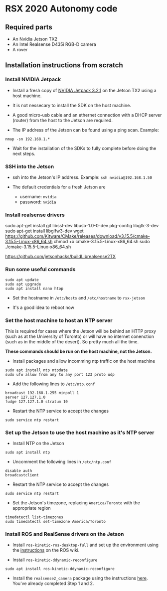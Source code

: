 # RSX 2020 Autonomy code
## Required parts
 - An Nvidia Jetson TX2
 - An Intel Realsense D435i RGB-D camera
 - A rover

## Installation instructions from scratch

### Install NVIDIA Jetpack
- Install a fresh copy of [NVIDIA Jetpack 3.2.1](https://developer.nvidia.com/embedded/jetpack-archive) on the Jetson TX2 using a host machine.

- It is not nessecary to install the SDK on the host machine.

- A good micro-usb cable and an ethernet connection with a DHCP server (router) from the host to the Jetson are required.

- The IP address of the Jetson can be found using a ping scan. Example: 
```
nmap -sn 192.168.1.*
```

- Wait for the installation of the SDKs to fully complete before doing the next steps.

### SSH into the Jetson

- ssh into the Jetson's IP address. Example: `ssh nvidia@192.168.1.50`

- The default credentials for a fresh Jetson are 
   - username: `nvidia`
   - password: `nvidia`

### Install realsense drivers

sudo apt-get install git libssl-dev libusb-1.0-0-dev pkg-config libgtk-3-dev
sudo apt-get install libglfw3-dev
wget https://github.com/Kitware/CMake/releases/download/v3.15.5/cmake-3.15.5-Linux-x86_64.sh
chmod +x cmake-3.15.5-Linux-x86_64.sh
sudo ./cmake-3.15.5-Linux-x86_64.sh


https://github.com/jetsonhacks/buildLibrealsense2TX

### Run some useful commands
```
sudo apt update
sudo apt upgrade
sudo apt install nano htop
```

- Set the hostname in `/etc/hosts` and `/etc/hostname` to `rsx-jetson`

- It's a good idea to reboot now

### Set the host machine to host an NTP server

This is required for cases where the Jetson will be behind an HTTP proxy (such as at the University of Toronto) or will have no internet conenction (such as in the middle of the desert). So pretty much all the time.

**These commands should be run on the host machine, not the Jetson.**

- Install packages and allow incomming ntp traffic on the host machine
```
sudo apt install ntp ntpdate
sudo ufw allow from any to any port 123 proto udp
```

- Add the following lines to `/etc/ntp.conf`
```
broadcast 192.168.1.255 minpoll 1
server 127.127.1.0
fudge 127.127.1.0 stratum 10
```

- Restart the NTP service to accept the changes
```
sudo service ntp restart
```

### Set up the Jetson to use the host machine as it's NTP server

- Install NTP on the Jetson
```
sudo apt install ntp
```

- Uncomment the following lines in `/etc/ntp.conf`
```
disable auth
broadcastclient
```

- Restart the NTP service to accept the changes
```
sudo service ntp restart
```

- Set the Jetson's timezone, replacing `America/Toronto` with the appropriate region

```
timedatectl list-timezones
sudo timedatectl set-timezone America/Toronto
```

### Install ROS and RealSense drivers on the Jetson

- Install `ros-kinetic-ros-desktop-full`  and set up the environment using the [instructions](http://wiki.ros.org/kinetic/Installation/Ubuntu) on the ROS wiki.

- Install `ros-kinetic-ddynamic-reconfigure`
```
sudo apt install ros-kinetic-ddynamic-reconfigure
```

- Install the `realsense2_camera` package using the instructions [here](https://github.com/IntelRealSense/realsense-ros#installation-instructions). You've already completed Step 1 and 2.
